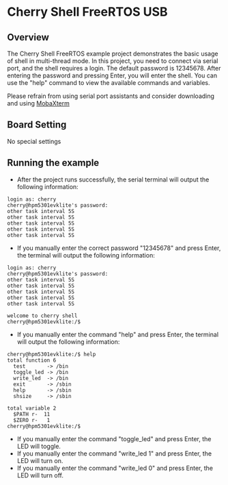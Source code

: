 # Cherry Shell FreeRTOS USB

## Overview

The Cherry Shell FreeRTOS example project demonstrates the basic usage of shell in multi-thread mode. In this project, you need to connect via serial port, and the shell requires a login. The default password is 12345678. After entering the password and pressing Enter, you will enter the shell. You can use the "help" command to view the available commands and variables.

Please refrain from using serial port assistants and consider downloading and using [MobaXterm](https://mobaxterm.mobatek.net/download.html)

## Board Setting

No special settings

## Running the example

- After the project runs successfully, the serial terminal will output the following information:

```console
login as: cherry
cherry@hpm5301evklite's password:
other task interval 5S
other task interval 5S
other task interval 5S
other task interval 5S
other task interval 5S

```

- If you manually enter the correct password "12345678" and press Enter, the terminal will output the following information:

```console
login as: cherry
cherry@hpm5301evklite's password:
other task interval 5S
other task interval 5S
other task interval 5S
other task interval 5S
other task interval 5S

welcome to cherry shell
cherry@hpm5301evklite:/$
```

- If you manually enter the command "help" and press Enter, the terminal will output the following information:

```console
cherry@hpm5301evklite:/$ help
total function 6
  test       -> /bin
  toggle_led -> /bin
  write_led  -> /bin
  exit       -> /sbin
  help       -> /sbin
  shsize     -> /sbin

total variable 2
  $PATH r-  11
  $ZERO r-   1
cherry@hpm5301evklite:/$
```

- If you manually enter the command "toggle_led" and press Enter, the LED will toggle.
- If you manually enter the command "write_led 1" and press Enter, the LED will turn on.
- If you manually enter the command "write_led 0" and press Enter, the LED will turn off.
